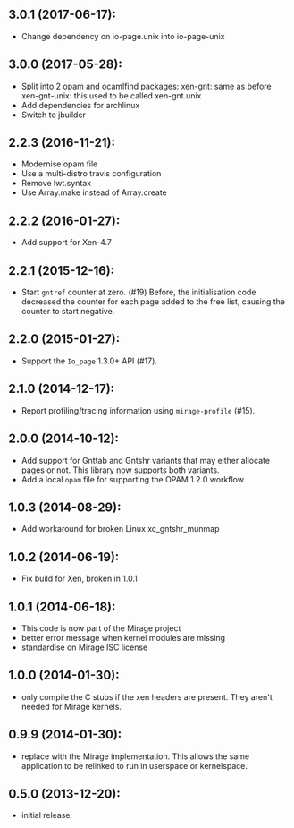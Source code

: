 ## 3.0.1 (2017-06-17):
* Change dependency on io-page.unix into io-page-unix

## 3.0.0 (2017-05-28):
* Split into 2 opam and ocamlfind packages:
  xen-gnt: same as before
  xen-gnt-unix: this used to be called xen-gnt.unix
* Add dependencies for archlinux
* Switch to jbuilder

## 2.2.3 (2016-11-21):
* Modernise opam file
* Use a multi-distro travis configuration
* Remove lwt.syntax
* Use Array.make instead of Array.create

## 2.2.2 (2016-01-27):
* Add support for Xen-4.7

## 2.2.1 (2015-12-16):
* Start `gntref` counter at zero. (#19)
  Before, the initialisation code decreased the counter for each
  page added to the free list, causing the counter to start negative.

## 2.2.0 (2015-01-27):
* Support the `Io_page` 1.3.0+ API (#17).

## 2.1.0 (2014-12-17):
* Report profiling/tracing information using `mirage-profile` (#15).

## 2.0.0 (2014-10-12):
* Add support for Gnttab and Gntshr variants that may either
  allocate pages or not.  This library now supports both variants.
* Add a local `opam` file for supporting the OPAM 1.2.0 workflow.

## 1.0.3 (2014-08-29):
 * Add workaround for broken Linux xc_gntshr_munmap

## 1.0.2 (2014-06-19):
 * Fix build for Xen, broken in 1.0.1

## 1.0.1 (2014-06-18):
 * This code is now part of the Mirage project
 * better error message when kernel modules are missing
 * standardise on Mirage ISC license

## 1.0.0 (2014-01-30):
 * only compile the C stubs if the xen headers are present. They
   aren't needed for Mirage kernels.

## 0.9.9 (2014-01-30):
 * replace with the Mirage implementation. This allows the same
   application to be relinked to run in userspace or kernelspace.

## 0.5.0 (2013-12-20):
 * initial release.

